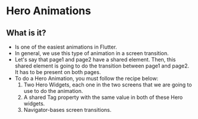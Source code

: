 # Hero Animations

## What is it?
* Is one of the easiest animations in Flutter.
* In general, we use this type of animation in a screen transition.
* Let's say that page1 and page2 have a shared element. Then, this shared element is going to do the transition between page1 and page2. It has to be present on both pages.
* To do a Hero Animation, you must follow the recipe below:
  1. Two Hero Widgets, each one in the two screens that we are going to use to do the animation.
  2. A shared Tag property with the same value in both of these Hero widgets.
  3. Navigator-bases screen transitions.
